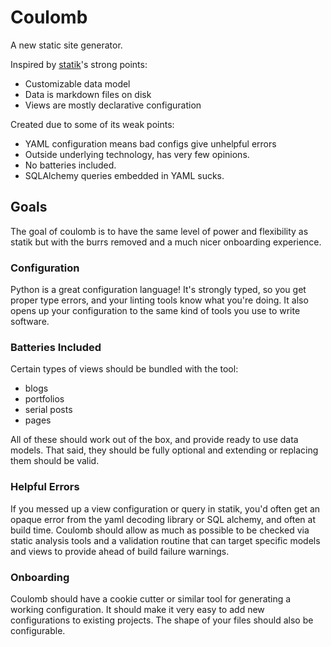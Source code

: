 # Coulomb

A new static site generator.

Inspired by [statik]'s strong points:

* Customizable data model
* Data is markdown files on disk
* Views are mostly declarative configuration

Created due to some of its weak points:

* YAML configuration means bad configs give unhelpful errors
* Outside underlying technology, has very few opinions.
* No batteries included.
* SQLAlchemy queries embedded in YAML sucks.

## Goals

The goal of coulomb is to have the same level of power and flexibility as
statik but with the burrs removed and a much nicer onboarding experience.

### Configuration

Python is a great configuration language! It's strongly typed, so you get
proper type errors, and your linting tools know what you're doing. It also
opens up your configuration to the same kind of tools you use to write
software.

### Batteries Included

Certain types of views should be bundled with the tool:

* blogs
* portfolios
* serial posts
* pages

All of these should work out of the box, and provide ready to use data models.
That said, they should be fully optional and extending or replacing them
should be valid.

### Helpful Errors

If you messed up a view configuration or query in statik, you'd often get an
opaque error from the yaml decoding library or SQL alchemy, and often at build
time. Coulomb should allow as much as possible to be checked via static
analysis tools and a validation routine that can target specific models and
views to provide ahead of build failure warnings.

### Onboarding

Coulomb should have a cookie cutter or similar tool for generating a working
configuration. It should make it very easy to add new configurations to
existing projects. The shape of your files should also be configurable.

[statik]: https://getstatik.com/